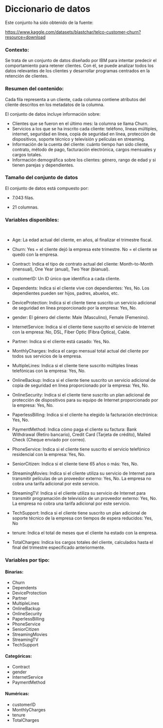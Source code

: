 # **Diccionario de datos**

Este conjunto ha sido obtenido de la fuente:  

<a href="https://www.kaggle.com/datasets/blastchar/telco-customer-churn?resource=download" style="color: orange;">https://www.kaggle.com/datasets/blastchar/telco-customer-churn?resource=download</a>


### **Contexto:**

Se trata de un conjunto de datos diseñado por IBM para intentar predecir el comportamiento para retener clientes. Con él, se puede analizar todos los datos relevantes de los clientes y desarrollar programas centrados en la retención de clientes.


### **Resumen del contenido:**

Cada fila representa a un cliente, cada columna contiene atributos del cliente descritos en los metadatos de la columna.

El conjunto de datos incluye información sobre:

- Clientes que se fueron en el último mes: la columna se llama Churn.
- Servicios a los que se ha inscrito cada cliente: teléfono, líneas múltiples, internet, seguridad en línea, copia de seguridad en línea, protección de dispositivos, soporte técnico y televisión y películas en streaming.
- Información de la cuenta del cliente: cuánto tiempo han sido cliente, contrato, método de pago, facturación electrónica, cargos mensuales y cargos totales.
- Información demográfica sobre los clientes: género, rango de edad y si tienen parejas y dependientes.

### **Tamaño del conjunto de datos**

El conjunto de datos está compuesto por:

- 7.043 filas.

- 21 columnas.

### **Variables disponibles:**  

</br>

- Age: La edad actual del cliente, en años, al finalizar el trimestre fiscal.

- Churn: Yes = el cliente dejó la empresa este trimestre. No = el cliente se quedó con la empresa. 

- Contract: Indica el tipo de contrato actual del cliente: Month-to-Month (mensual), One Year (anual), Two Year (bianual).

- customerID: Un ID único que identifica a cada cliente. 

- Dependents: Indica si el cliente vive con dependientes: Yes, No. Los dependientes pueden ser hijos, padres, abuelos, etc.  

- DeviceProtection: Indica si el cliente tiene suscrito un servicio adicional de seguridad en línea proporcionado por la empresa: Yes, No.

- gender: El género del cliente: Male (Masculino), Female (Femenino).

- InternetService: Indica si el cliente tiene suscrito el servicio de Internet con la empresa: No, DSL, Fiber Optic (Fibra Óptica), Cable.

- Partner: Indica si el cliente está casado: Yes, No.

- MonthlyCharges: Indica el cargo mensual total actual del cliente por todos sus servicios de la empresa.  

- MultipleLines: Indica si el cliente tiene suscrito múltiples líneas telefónicas con la empresa: Yes, No.

- OnlineBackup: Indica si el cliente tiene suscrito un servicio adicional de copia de seguridad en línea proporcionado por la empresa: Yes, No.

- OnlineSecurity: Indica si el cliente tiene suscrito un plan adicional de protección de dispositivos para su equipo de Internet proporcionado por la empresa: Yes, No.

- PaperlessBilling: Indica si el cliente ha elegido la facturación electrónica: Yes, No.

- PaymentMethod: Indica cómo paga el cliente su factura: Bank Withdrawal (Retiro bancario), Credit Card (Tarjeta de crédito), Mailed Check (Cheque enviado por correo).  

- PhoneService: Indica si el cliente tiene suscrito el servicio telefónico residencial con la empresa: Yes, No.

- SeniorCitizen: Indica si el cliente tiene 65 años o más: Yes, No.  

- StreamingMovies: Indica si el cliente utiliza su servicio de Internet para transmitir películas de un proveedor externo: Yes, No. La empresa no cobra una tarifa adicional por este servicio.

- StreamingTV: Indica si el cliente utiliza su servicio de Internet para transmitir programación de televisión de un proveedor externo: Yes, No. La empresa no cobra una tarifa adicional por este servicio.

- TechSupport: Indica si el cliente tiene suscrito un plan adicional de soporte técnico de la empresa con tiempos de espera reducidos: Yes, No

- tenure: Indica el total de meses que el cliente ha estado con la empresa. 

- TotalCharges: Indica los cargos totales del cliente, calculados hasta el final del trimestre especificado anteriormente.


### **Variables por tipo:**

#### Binarias:

- Churn
- Dependents
- DeviceProtection
- Partner
- MultipleLines
- OnlineBackup
- OnlineSecurity
- PaperlessBilling
- PhoneService
- SeniorCitizen
- StreamingMovies
- StreamingTV
- TechSupport

#### Categóricas:

- Contract
- gender
- InternetService
- PaymentMethod

#### Numéricas:

- customerID
- MonthlyCharges
- tenure
- TotalCharges